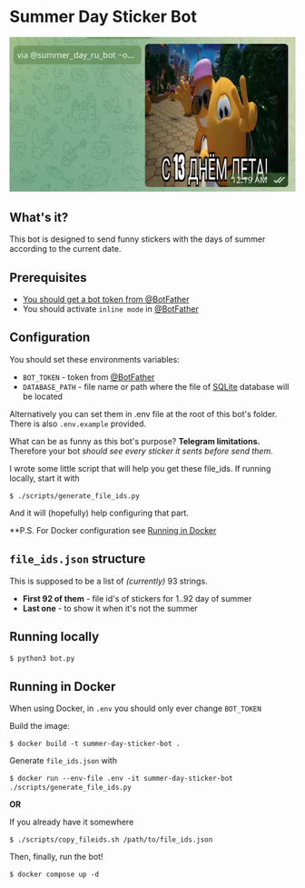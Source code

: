 # Summer Day Sticker Bot

<p align="center">
    <img src="pictures/bot_in_use.webp" alt="Bot in use">
</p>

## What's it?
This bot is designed to send funny stickers with the days of summer according to the current date.

## Prerequisites
- [You should get a bot token from @BotFather](https://core.telegram.org/bots/tutorial#obtain-your-bot-token)
- You should activate `inline mode` in [@BotFather](https://t.me/BotFather)

## Configuration
You should set these environments variables:
- `BOT_TOKEN` - token from [@BotFather](https://t.me/BotFather)
- `DATABASE_PATH` - file name or path where the file of [SQLite](https://sqlite.org) database will be located

Alternatively you can set them in .env file at the root of this bot's folder. There is also `.env.example` provided.

What can be as funny as this bot's purpose? **Telegram limitations.** Therefore your bot _should see every sticker it sents before send them._

I wrote some little script that will help you get these file_ids. If running locally, start it with
```shell
$ ./scripts/generate_file_ids.py
```
And it will (hopefully) help configuring that part.

**P.S. For Docker configuration see [Running in Docker](#running-in-docker)

## `file_ids.json` structure
This is supposed to be a list of _(currently)_ 93 strings.

- **First 92 of them** - file id's of stickers for 1..92 day of summer
- **Last one** - to show it when it's not the summer

## Running locally
```shell
$ python3 bot.py
```


## Running in Docker
When using Docker, in `.env` you should only ever change `BOT_TOKEN`

Build the image:
```shell
$ docker build -t summer-day-sticker-bot .
```
Generate `file_ids.json` with 
```shell
$ docker run --env-file .env -it summer-day-sticker-bot ./scripts/generate_file_ids.py
```
**OR** 

If you already have it somewhere
```shell
$ ./scripts/copy_fileids.sh /path/to/file_ids.json
```
Then, finally, run the bot!
```shell
$ docker compose up -d
```
